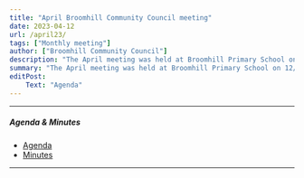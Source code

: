 ```yaml
---
title: "April Broomhill Community Council meeting" 
date: 2023-04-12
url: /april23/
tags: ["Monthly meeting"]
author: ["Broomhill Community Council"]
description: "The April meeting was held at Broomhill Primary School on 12/04/23." 
summary: "The April meeting was held at Broomhill Primary School on 12/04/23." 
editPost:
    Text: "Agenda"
---
```


---

##### Agenda & Minutes
+ [Agenda](/apr23.pdf)
+ [Minutes](/apr23m.pdf)
---

